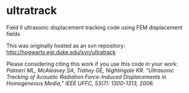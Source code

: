 ultratrack
==========

Field II ultrasonic displacement tracking code using FEM displacement fields

This was originally hosted as an svn repository: <http://hogwarts.egr.duke.edu/svn/ultratrack>

Please considering citing this work if you use this code in your work:
*Palmeri ML, McAleavey SA, Trahey GE, Nightingale KR. “Ultrasonic Tracking of
Acoustic Radiation Force-Induced Displacements in Homogeneous Media,” *IEEE
UFFC*, 53(7): 1300-1313, 2006.*

